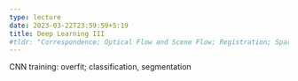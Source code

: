 ```yaml
---
type: lecture
date: 2023-03-22T23:59:59+5:19
title: Deep Learning III
#tldr: "Correspondence; Optical Flow and Scene Flow; Registration; Sparse and Dense Regression"
---
```

CNN training: overfit; classification, segmentation

